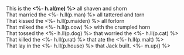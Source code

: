 
This is the **<%- h.al(me) %>** all shaven and shorn  
That married the <%- h.ll(p.man) %> all tattered and torn  
That kissed the <%- h.ll(p.maiden) %> all forlorn  
That milked the <%- h.ll(p.cow) %> with the crumpled horn  
That tossed the <%- h.ll(p.dog) %> that worried the <%- h.ll(p.cat) %>  
That killed the <%- h.ll(p.rat) %> that ate the <%- h.ll(p.malt) %>  
That lay in the <%- h.ll(p.house) %> that Jack built. <%- m.up() %>
